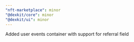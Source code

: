 ```yaml
---
"nft-marketplace": minor
"@dexkit/core": minor
"@dexkit/ui": minor
---
```


Added user events container with support for referral field
